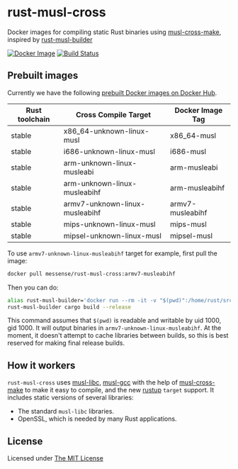 # rust-musl-cross

Docker images for compiling static Rust binaries using [musl-cross-make][],
inspired by [rust-musl-builder](https://github.com/emk/rust-musl-builder)

[![Docker Image](https://img.shields.io/docker/pulls/messense/rust-musl-cross.svg?maxAge=2592000)](https://hub.docker.com/r/messense/rust-musl-cross/)
[![Build Status](https://travis-ci.org/messense/rust-musl-cross.svg?branch=master)](https://travis-ci.org/messense/rust-musl-cross)

## Prebuilt images

Currently we have the following [prebuilt Docker images on Docker Hub](https://hub.docker.com/r/messense/rust-musl-cross/).

| Rust toolchain | Cross Compile Target                | Docker Image Tag    |
|----------------|-------------------------------------|---------------------|
| stable         | x86\_64-unknown-linux-musl          | x86\_64-musl        |
| stable         | i686-unknown-linux-musl             | i686-musl           |
| stable         | arm-unknown-linux-musleabi          | arm-musleabi        |
| stable         | arm-unknown-linux-musleabihf        | arm-musleabihf      |
| stable         | armv7-unknown-linux-musleabihf      | armv7-musleabihf    |
| stable         | mips-unknown-linux-musl             | mips-musl           |
| stable         | mipsel-unknown-linux-musl           | mipsel-musl         |

To use `armv7-unknown-linux-musleabihf` target for example, first pull the image:

```bash
docker pull messense/rust-musl-cross:armv7-musleabihf
```

Then you can do:

```bash
alias rust-musl-builder='docker run --rm -it -v "$(pwd)":/home/rust/src messense/rust-musl-cross:armv7-musleabihf'
rust-musl-builder cargo build --release
```

This command assumes that `$(pwd)` is readable and writable by uid 1000, gid 1000. It will output binaries in `armv7-unknown-linux-musleabihf`. At the moment, it doesn't attempt to cache libraries between builds, so this is best reserved for making final release builds.

## How it workers

`rust-musl-cross` uses [musl-libc][], [musl-gcc][] with the help of [musl-cross-make][] to make it easy to compile, and the new
[rustup][] `target` support.  It includes static versions of several
libraries:

- The standard `musl-libc` libraries.
- OpenSSL, which is needed by many Rust applications.


[musl-libc]: http://www.musl-libc.org/
[musl-gcc]: http://www.musl-libc.org/how.html
[musl-cross-make]: https://github.com/richfelker/musl-cross-make
[rustup]: https://www.rustup.rs/

## License

Licensed under [The MIT License](./LICENSE)
